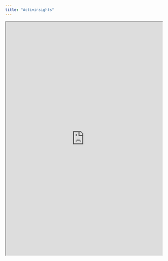 ```yaml
---
title: "Activinsights"
---
```



<iframe height="750" width="100%" src="https://ewelton.github.io/ktest/wiki.html#Activinsights"></iframe>
